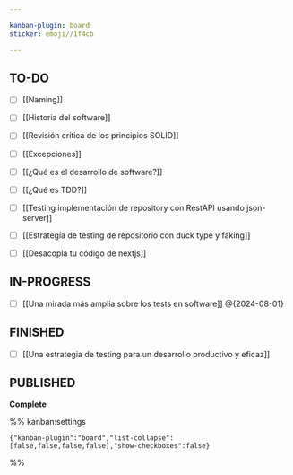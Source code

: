 ```yaml
---

kanban-plugin: board
sticker: emoji//1f4cb

---
```


## TO-DO

- [ ] [[Naming]]
- [ ] [[Historia del software]]
- [ ] [[Revisión crítica de los principios SOLID]]
- [ ] [[Excepciones]]
- [ ] [[¿Qué es el desarrollo de software?]]
- [ ] [[¿Qué es TDD?]]
- [ ] [[Testing implementación de repository con RestAPI usando json-server]]
- [ ] [[Estrategía de testing de repositorio con duck type y faking]]
- [ ] [[Desacopla tu código de nextjs]]


## IN-PROGRESS

- [ ] [[Una mirada más amplia sobre los tests en software]] @{2024-08-01}


## FINISHED

- [ ] [[Una estrategia de testing para un desarrollo productivo y eficaz]]


## PUBLISHED

**Complete**




%% kanban:settings
```
{"kanban-plugin":"board","list-collapse":[false,false,false,false],"show-checkboxes":false}
```
%%
